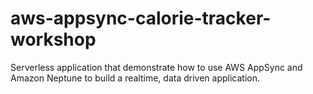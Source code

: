 # aws-appsync-calorie-tracker-workshop
Serverless application that demonstrate how to use AWS AppSync and Amazon Neptune to build a realtime, data driven application.
